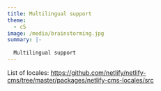 ```yaml
---
title: Multilingual support
theme:
  - c5
image: /media/brainstorming.jpg
summary: |-
  
  Multilingual support
---
```


List of locales: https://github.com/netlify/netlify-cms/tree/master/packages/netlify-cms-locales/src